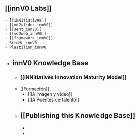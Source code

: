 ## [[innV0 Labs]]
	- [[iNNitiatives]]
	- [[md2slides_innV0]]
	- [[sent_innV0]]
	- [[md2web_innV0]]
	- [[framework_innV0]]
	- StruML_innV0
	- Plastilinn_innV0
- ## innV0 Knowledge Base
	- ### [[iNNitiatives Innovation Maturity Model]]
	- [[Formación]]
		- [[IA imagen y vídeo]]
		- [[IA Puentes de talento]]
	- [[Publishing this Knowledge Base]]
		-
		-
		-